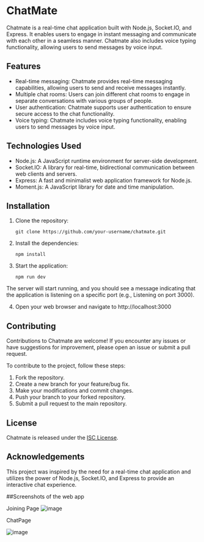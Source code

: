 # ChatMate

Chatmate is a real-time chat application built with Node.js, Socket.IO, and Express. It enables users to engage in instant messaging and communicate with each other in a seamless manner. Chatmate also includes voice typing functionality, allowing users to send messages by voice input.

## Features

- Real-time messaging: Chatmate provides real-time messaging capabilities, allowing users to send and receive messages instantly.
- Multiple chat rooms: Users can join different chat rooms to engage in separate conversations with various groups of people.
- User authentication: Chatmate supports user authentication to ensure secure access to the chat functionality.
- Voice typing: Chatmate includes voice typing functionality, enabling users to send messages by voice input.

## Technologies Used

- Node.js: A JavaScript runtime environment for server-side development.
- Socket.IO: A library for real-time, bidirectional communication between web clients and servers.
- Express: A fast and minimalist web application framework for Node.js.
- Moment.js: A JavaScript library for date and time manipulation.

## Installation

1. Clone the repository:

   ```shell
   git clone https://github.com/your-username/chatmate.git
   
2. Install the dependencies:
    ```shell
    npm install

3. Start the application:
    ```shell
    npm run dev
 The server will start running, and you should see a message indicating that the application is listening on a specific port (e.g., Listening on port 3000).

4. Open your web browser and navigate to http://localhost:3000
    


## Contributing

Contributions to Chatmate are welcome! If you encounter any issues or have suggestions for improvement, please open an issue or submit a pull request.

To contribute to the project, follow these steps:

1. Fork the repository.
2. Create a new branch for your feature/bug fix.
3. Make your modifications and commit changes.
4. Push your branch to your forked repository.
5. Submit a pull request to the main repository.

## License

Chatmate is released under the [ISC License](LICENSE).

## Acknowledgements

This project was inspired by the need for a real-time chat application and utilizes the power of Node.js, Socket.IO, and Express to provide an interactive chat experience.


##Screenshots of the web app


Joining Page
![image](https://github.com/reek004/ChatAPP/assets/114249423/3dbed6ac-d9da-48cd-8ffa-7cc170b743bc)


ChatPage

![image](https://github.com/reek004/ChatAPP/assets/114249423/d1b74436-8b6e-4c4e-bc1e-6f5350c940ec)

